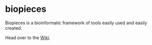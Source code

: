 # biopieces
Biopieces is a bioinformatic framework of tools easily used and easily created.

Head over to the [Wiki](http://github.com/maasha/biopieces/wiki).
